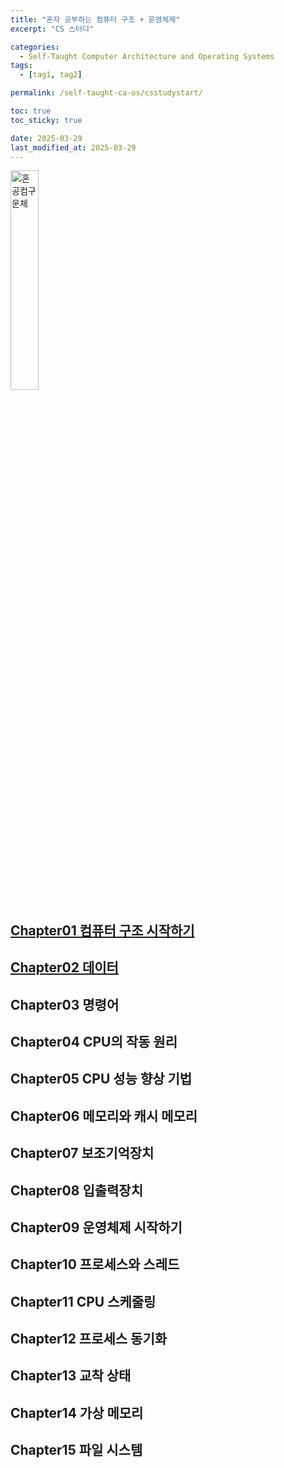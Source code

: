 ```yaml
---
title: "혼자 공부하는 컴퓨터 구조 + 운영체제"
excerpt: "CS 스터디"

categories:
  - Self-Taught Computer Architecture and Operating Systems
tags:
  - [tag1, tag2]

permalink: /self-taught-ca-os/csstudystart/

toc: true
toc_sticky: true

date: 2025-03-29
last_modified_at: 2025-03-29
---
```


<img src="https://contents.kyobobook.co.kr/sih/fit-in/458x0/pdt/9791162243091.jpg" width="30%" height="30%" alt="혼공컴구운체">

## [Chapter01 컴퓨터 구조 시작하기](https://projectmiluju.github.io/self-taught-ca-os/computer-architecture/)
## [Chapter02 데이터](https://projectmiluju.github.io/self-taught-ca-os/data/)
## Chapter03 명령어
## Chapter04 CPU의 작동 원리
## Chapter05 CPU 성능 향상 기법
## Chapter06 메모리와 캐시 메모리
## Chapter07 보조기억장치
## Chapter08 입출력장치
## Chapter09 운영체제 시작하기
## Chapter10 프로세스와 스레드
## Chapter11 CPU 스케줄링
## Chapter12 프로세스 동기화
## Chapter13 교착 상태
## Chapter14 가상 메모리
## Chapter15 파일 시스템